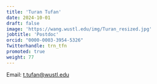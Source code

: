 ```yaml
---
title: 'Turan Tufan'
date: 2024-10-01
draft: false
image: 'https://wang.wustl.edu/img/Turan_resized.jpg'
jobtitle: 'Postdoc'
orcid: "0000-0003-3954-5326"
Twitterhandle: trn_tfn
promoted: true
weight: 77
---
```

Email: t.tufan@wustl.edu
